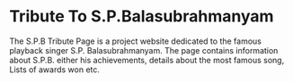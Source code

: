 # Tribute To S.P.Balasubrahmanyam
The S.P.B Tribute Page  is a project website dedicated to the famous playback singer S.P.  Balasubrahmanyam. The page contains information about S.P.B. either his achievements, details about the most famous song, Lists of awards won etc.

